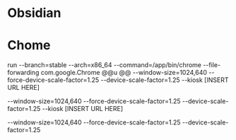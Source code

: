 # Obsidian 


# Chome
run --branch=stable --arch=x86_64 --command=/app/bin/chrome --file-forwarding com.google.Chrome @@u @@ --window-size=1024,640 --force-device-scale-factor=1.25 --device-scale-factor=1.25 --kiosk [INSERT URL HERE]

--window-size=1024,640 --force-device-scale-factor=1.25 --device-scale-factor=1.25 --kiosk [INSERT URL HERE]

--window-size=1024,640 --force-device-scale-factor=1.25 --device-scale-factor=1.25